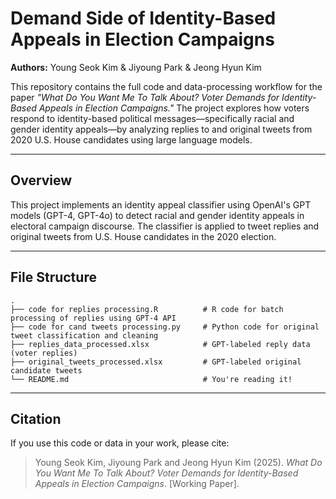 # Demand Side of Identity-Based Appeals in Election Campaigns

**Authors:** Young Seok Kim & Jiyoung Park & Jeong Hyun Kim

This repository contains the full code and data-processing workflow for the paper _"What Do You Want Me To Talk About? Voter Demands for Identity-Based Appeals in Election Campaigns."_ 
The project explores how voters respond to identity-based political messages—specifically racial and gender identity appeals—by analyzing replies to and original tweets from 2020 U.S. House candidates using large language models.

---

## Overview

This project implements an identity appeal classifier using OpenAI's GPT models (GPT-4, GPT-4o) to detect racial and gender identity appeals in electoral campaign discourse. The classifier is applied to tweet replies and original tweets from U.S. House candidates in the 2020 election.

---

## File Structure

```text
.
├── code for replies processing.R          # R code for batch processing of replies using GPT-4 API
├── code for cand tweets processing.py     # Python code for original tweet classification and cleaning
├── replies_data_processed.xlsx            # GPT-labeled reply data (voter replies)
├── original_tweets_processed.xlsx         # GPT-labeled original candidate tweets
└── README.md                              # You're reading it!
```

---
## Citation


If you use this code or data in your work, please cite:  

> Young Seok Kim, Jiyoung Park and Jeong Hyun Kim (2025). *What Do You Want Me To Talk About? Voter Demands for Identity-Based Appeals in Election Campaigns*. [Working Paper].

